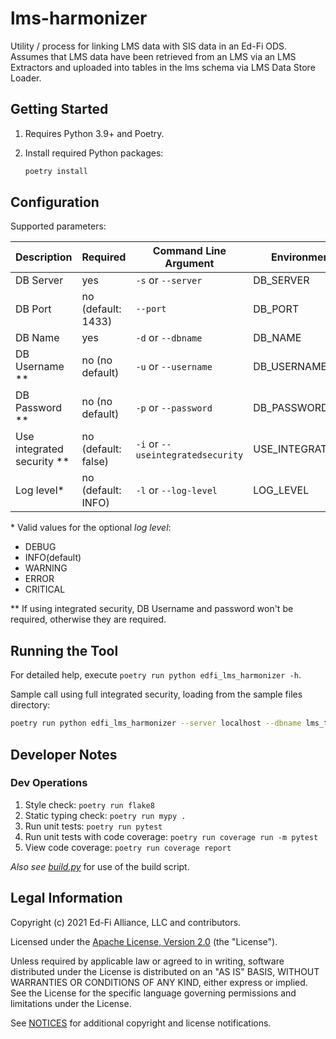 # lms-harmonizer

Utility / process for linking LMS data with SIS data in an Ed-Fi ODS. Assumes
that LMS data have been retrieved from an LMS via an LMS Extractors and uploaded
into tables in the lms schema via LMS Data Store Loader.


## Getting Started

1. Requires Python 3.9+ and Poetry.
1. Install required Python packages:

   ```bash
   poetry install
   ```

## Configuration

Supported parameters:

| Description | Required | Command Line Argument | Environment Variable |
| ----------- | -------- | --------------------- | -------------------- |
| DB Server | yes | `-s` or `--server` | DB_SERVER |
| DB Port | no (default: 1433) | `--port` | DB_PORT |
| DB Name | yes | `-d` or `--dbname` | DB_NAME |
| DB Username ** | no (no default) | `-u` or `--username` | DB_USERNAME |
| DB Password ** | no (no default) | `-p` or `--password` | DB_PASSWORD |
| Use integrated security ** | no (default: false) | `-i` or `--useintegratedsecurity` | USE_INTEGRATED_SECURITY |
| Log level* | no (default: INFO) | `-l` or `--log-level` | LOG_LEVEL |

\* Valid values for the optional _log level_:

* DEBUG
* INFO(default)
* WARNING
* ERROR
* CRITICAL

\** If using integrated security, DB Username and password won't be required,
otherwise they are required.


## Running the Tool

For detailed help, execute `poetry run python edfi_lms_harmonizer -h`.

Sample call using full integrated security, loading from the sample files
directory:

```bash
poetry run python edfi_lms_harmonizer --server localhost --dbname lms_toolkit --useintegratedsecurity
```


## Developer Notes

### Dev Operations

1. Style check: `poetry run flake8`
1. Static typing check: `poetry run mypy .`
1. Run unit tests: `poetry run pytest`
1. Run unit tests with code coverage: `poetry run coverage run -m pytest`
1. View code coverage: `poetry run coverage report`

_Also see
[build.py](https://github.com/Ed-Fi-Exchange-OSS/LMS-Toolkit/blob/main/docs/build.md)_
for use of the build script.

## Legal Information

Copyright (c) 2021 Ed-Fi Alliance, LLC and contributors.

Licensed under the [Apache License, Version
2.0](https://github.com/Ed-Fi-Exchange-OSS/LMS-Toolkit/blob/main/LICENSE) (the
"License").

Unless required by applicable law or agreed to in writing, software distributed
under the License is distributed on an "AS IS" BASIS, WITHOUT WARRANTIES OR
CONDITIONS OF ANY KIND, either express or implied. See the License for the
specific language governing permissions and limitations under the License.

See
[NOTICES](https://github.com/Ed-Fi-Exchange-OSS/LMS-Toolkit/blob/main/NOTICES.md)
for additional copyright and license notifications.

